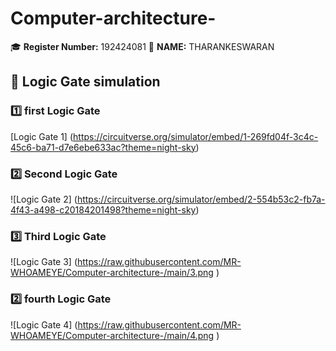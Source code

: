 # Computer-architecture-
🎓 **Register Number:** 192424081
🤗 **NAME:** THARANKESWARAN 

## 🔢 Logic Gate simulation  

### 1️⃣ first Logic Gate  
[Logic Gate 1] (https://circuitverse.org/simulator/embed/1-269fd04f-3c4c-45c6-ba71-d7e6ebe633ac?theme=night-sky)
### 2️⃣ Second Logic Gate  
![Logic Gate 2] (https://circuitverse.org/simulator/embed/2-554b53c2-fb7a-4f43-a498-c20184201498?theme=night-sky)

### 3️⃣ Third Logic Gate  
![Logic Gate 3] (https://raw.githubusercontent.com/MR-WHOAMEYE/Computer-architecture-/main/3.png
)
### 2️⃣ fourth Logic Gate  
![Logic Gate 4] (https://raw.githubusercontent.com/MR-WHOAMEYE/Computer-architecture-/main/4.png
)
